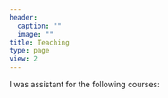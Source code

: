 ```yaml
---
header:
  caption: ""
  image: ""
title: Teaching
type: page
view: 2
---
```


I was assistant for the following courses:
